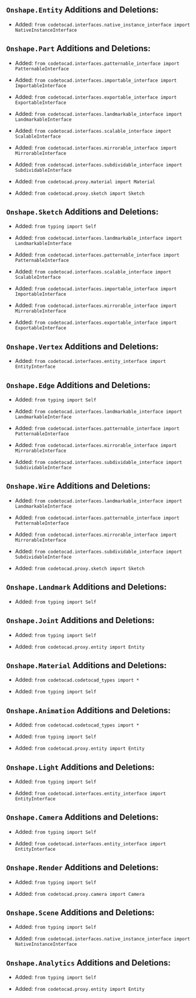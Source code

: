 ## `Onshape.Entity` Additions and Deletions:

- Added: `from codetocad.interfaces.native_instance_interface import NativeInstanceInterface`

## `Onshape.Part` Additions and Deletions:

- Added: `from codetocad.interfaces.patternable_interface import PatternableInterface`

- Added: `from codetocad.interfaces.importable_interface import ImportableInterface`

- Added: `from codetocad.interfaces.exportable_interface import ExportableInterface`

- Added: `from codetocad.interfaces.landmarkable_interface import LandmarkableInterface`

- Added: `from codetocad.interfaces.scalable_interface import ScalableInterface`

- Added: `from codetocad.interfaces.mirrorable_interface import MirrorableInterface`

- Added: `from codetocad.interfaces.subdividable_interface import SubdividableInterface`

- Added: `from codetocad.proxy.material import Material`

- Added: `from codetocad.proxy.sketch import Sketch`

## `Onshape.Sketch` Additions and Deletions:

- Added: `from typing import Self`

- Added: `from codetocad.interfaces.landmarkable_interface import LandmarkableInterface`

- Added: `from codetocad.interfaces.patternable_interface import PatternableInterface`

- Added: `from codetocad.interfaces.scalable_interface import ScalableInterface`

- Added: `from codetocad.interfaces.importable_interface import ImportableInterface`

- Added: `from codetocad.interfaces.mirrorable_interface import MirrorableInterface`

- Added: `from codetocad.interfaces.exportable_interface import ExportableInterface`

## `Onshape.Vertex` Additions and Deletions:

- Added: `from codetocad.interfaces.entity_interface import EntityInterface`

## `Onshape.Edge` Additions and Deletions:

- Added: `from typing import Self`

- Added: `from codetocad.interfaces.landmarkable_interface import LandmarkableInterface`

- Added: `from codetocad.interfaces.patternable_interface import PatternableInterface`

- Added: `from codetocad.interfaces.mirrorable_interface import MirrorableInterface`

- Added: `from codetocad.interfaces.subdividable_interface import SubdividableInterface`

## `Onshape.Wire` Additions and Deletions:

- Added: `from codetocad.interfaces.landmarkable_interface import LandmarkableInterface`

- Added: `from codetocad.interfaces.patternable_interface import PatternableInterface`

- Added: `from codetocad.interfaces.mirrorable_interface import MirrorableInterface`

- Added: `from codetocad.interfaces.subdividable_interface import SubdividableInterface`

- Added: `from codetocad.proxy.sketch import Sketch`

## `Onshape.Landmark` Additions and Deletions:

- Added: `from typing import Self`

## `Onshape.Joint` Additions and Deletions:

- Added: `from typing import Self`

- Added: `from codetocad.proxy.entity import Entity`

## `Onshape.Material` Additions and Deletions:

- Added: `from codetocad.codetocad_types import *`

- Added: `from typing import Self`

## `Onshape.Animation` Additions and Deletions:

- Added: `from codetocad.codetocad_types import *`

- Added: `from typing import Self`

- Added: `from codetocad.proxy.entity import Entity`

## `Onshape.Light` Additions and Deletions:

- Added: `from typing import Self`

- Added: `from codetocad.interfaces.entity_interface import EntityInterface`

## `Onshape.Camera` Additions and Deletions:

- Added: `from typing import Self`

- Added: `from codetocad.interfaces.entity_interface import EntityInterface`

## `Onshape.Render` Additions and Deletions:

- Added: `from typing import Self`

- Added: `from codetocad.proxy.camera import Camera`

## `Onshape.Scene` Additions and Deletions:

- Added: `from typing import Self`

- Added: `from codetocad.interfaces.native_instance_interface import NativeInstanceInterface`

## `Onshape.Analytics` Additions and Deletions:

- Added: `from typing import Self`

- Added: `from codetocad.proxy.entity import Entity`


